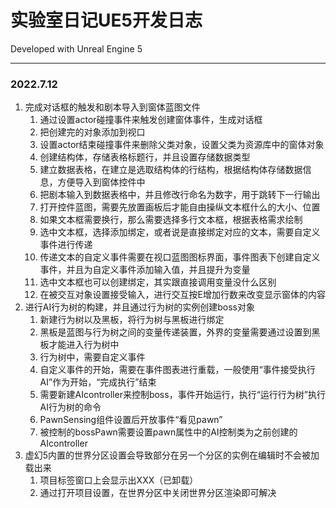 # 实验室日记UE5开发日志

Developed with Unreal Engine 5
***

### 2022.7.12
1. 完成对话框的触发和剧本导入到窗体蓝图文件
   1. 通过设置actor碰撞事件来触发创建窗体事件，生成对话框
   2. 把创建完的对象添加到视口
   3. 设置actor结束碰撞事件来删除父类对象，设置父类为资源库中的窗体对象
   4. 创建结构体，存储表格标题行，并且设置存储数据类型
   5. 建立数据表格，在建立是选取结构体的行结构，根据结构体存储数据信息，方便导入到窗体控件中
   6. 把剧本输入到数据表格中，并且修改行命名为数字，用于跳转下一行输出
   7. 打开控件蓝图，需要先放置画板后才能自由操纵文本框什么的大小、位置
   8. 如果文本框需要换行，那么需要选择多行文本框，根据表格需求绘制
   9. 选中文本框，选择添加绑定，或者说是直接绑定对应的文本，需要自定义事件进行传递
   10. 传递文本的自定义事件需要在视口蓝图图标界面，事件图表下创建自定义事件，并且为自定义事件添加输入值，并且提升为变量
   11. 选中文本框也可以创建绑定，其实跟直接调用变量没什么区别
   12. 在被交互对象设置接受输入，进行交互按E增加行数来改变显示窗体的内容
2. 进行AI行为树的构建，并且通过行为树的实例创建boss对象
   1. 新建行为树以及黑板，将行为树与黑板进行绑定
   2. 黑板是蓝图与行为树之间的变量传递装置，外界的变量需要通过设置到黑板才能进入行为树中
   3. 行为树中，需要自定义事件
   4. 自定义事件的开始，需要在事件图表进行重载，一般使用“事件接受执行AI”作为开始，“完成执行”结束
   5. 需要新建AIcontroller来控制boss，事件开始运行，执行“运行行为树”执行AI行为树的命令
   6. PawnSensing组件设置后开放事件“看见pawn”
   7. 被控制的bossPawn需要设置pawn属性中的AI控制类为之前创建的AIcontroller
3. 虚幻5内置的世界分区设置会导致部分在另一个分区的实例在编辑时不会被加载出来
   1. 项目标签窗口上会显示出XXX（已卸载）
   2. 通过打开项目设置，在世界分区中关闭世界分区渲染即可解决

